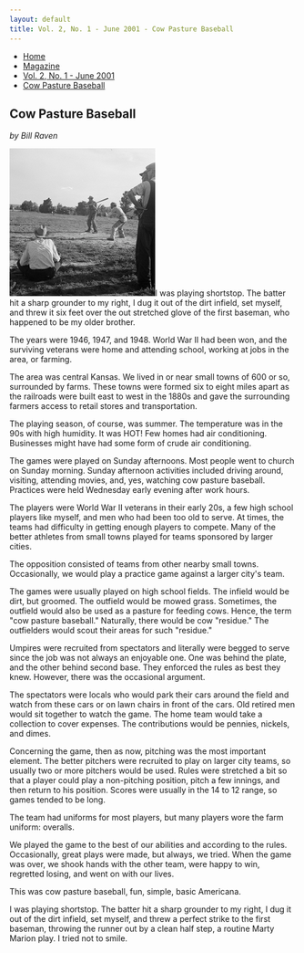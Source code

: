 ```yaml
---
layout: default
title: Vol. 2, No. 1 - June 2001 - Cow Pasture Baseball
---
```

<nav class="breadcrumb" aria-label="breadcrumbs">
  <ul>
    <li><a href="{{ site.url }}{{ site.baseurl }}/index.html">Home</a></li>
    <li><a href="../magazine-home.html">Magazine</a></li>
    <li><a href="bi_vol_2_no_1_home.html">Vol. 2, No. 1 - June 2001</a></li>
    <li class="is-active"><a href="#" aria-current="page">Cow Pasture Baseball</a></li>
  </ul>
</nav>

<section class="storycontent">
  <h1>Cow Pasture Baseball</h1>
  <p><em>by Bill Raven</em></p>

  <p>
    <img src="images/cow_pasture_baseball.png" class="float-left" alt="Cow Pasture Baseball">I was playing shortstop. The batter hit a sharp grounder to my right, I dug it out of the dirt infield, set myself, and threw it six feet over the out stretched glove of the first baseman, who happened to be my older brother.
  </p>

  <p>
    The years were 1946, 1947, and 1948. World War II had been won, and the surviving veterans were home and attending school, working at jobs in the area, or farming.
  </p>

  <p>
    The area was central Kansas. We lived in or near small towns of 600 or so, surrounded by farms. These towns were formed six to eight miles apart as the railroads were built east to west in the 1880s and gave the surrounding farmers access to retail stores and transportation.
  </p>

  <p>
    The playing season, of course, was summer. The temperature was in the 90s with high humidity. It was HOT! Few homes had air conditioning. Businesses might have had some form of crude air conditioning.
  </p>

  <p>
    The games were played on Sunday afternoons. Most people went to church on Sunday morning. Sunday afternoon activities included driving around, visiting, attending movies, and, yes, watching cow pasture baseball. Practices were held Wednesday early evening after work hours.
  </p>

  <p>
    The players were World War II veterans in their early 20s, a few high school players like myself, and men who had been too old to serve. At times, the teams had difficulty in getting enough players to compete. Many of the better athletes from small towns played for teams sponsored by larger cities.
  </p>

  <p>
    The opposition consisted of teams from other nearby small towns. Occasionally, we would play a practice game against a larger city's team.
  </p>

  <p>
    The games were usually played on high school fields. The infield would be dirt, but groomed. The outfield would be mowed grass. Sometimes, the outfield would also be used as a pasture for feeding cows. Hence, the term "cow pasture baseball." Naturally, there would be cow "residue." The outfielders would scout their areas for such "residue."
  </p>

  <p>
    Umpires were recruited from spectators and literally were begged to serve since the job was not always an enjoyable one. One was behind the plate, and the other behind second base. They enforced the rules as best they knew. However, there was the occasional argument.
  </p>

  <p>
    The spectators were locals who would park their cars around the field and watch from these cars or on lawn chairs in front of the cars. Old retired men would sit together to watch the game. The home team would take a collection to cover expenses. The contributions would be pennies, nickels, and dimes.
  </p>

  <p>
    Concerning the game, then as now, pitching was the most important element. The better pitchers were recruited to play on larger city teams, so usually two or more pitchers would be used. Rules were stretched a bit so that a player could play a non-pitching position, pitch a few innings, and then return to his position. Scores were usually in the 14 to 12 range, so games tended to be long.
  </p>

  <p>
    The team had uniforms for most players, but many players wore the farm uniform:  overalls.
  </p>

  <p>
    We played the game to the best of our abilities and according to the rules. Occasionally, great plays were made, but always, we tried. When the game was over, we shook hands with the other team, were happy to win, regretted losing, and went on with our lives.
  </p>

  <p>
    This was cow pasture baseball, fun, simple, basic Americana.
  </p>

  <p>
    I was playing shortstop. The batter hit a sharp grounder to my right, I dug it out of the dirt infield, set myself, and threw a perfect strike to the first baseman, throwing the runner out by a clean half step, a routine Marty Marion play. I tried not to smile.
  </p>

</section>
